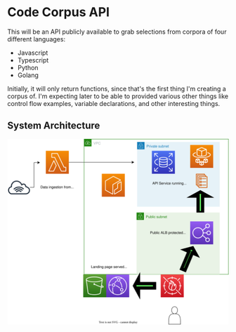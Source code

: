 # Code Corpus API

This will be an API publicly available to grab selections from corpora of four different languages:

- Javascript
- Typescript
- Python
- Golang

Initially, it will only return functions, since that's the first thing I'm creating a corpus of. I'm expecting later to be able to provided various other things like control flow examples, variable declarations, and other interesting things.

## System Architecture

![Initial system design](./system_design.svg)
